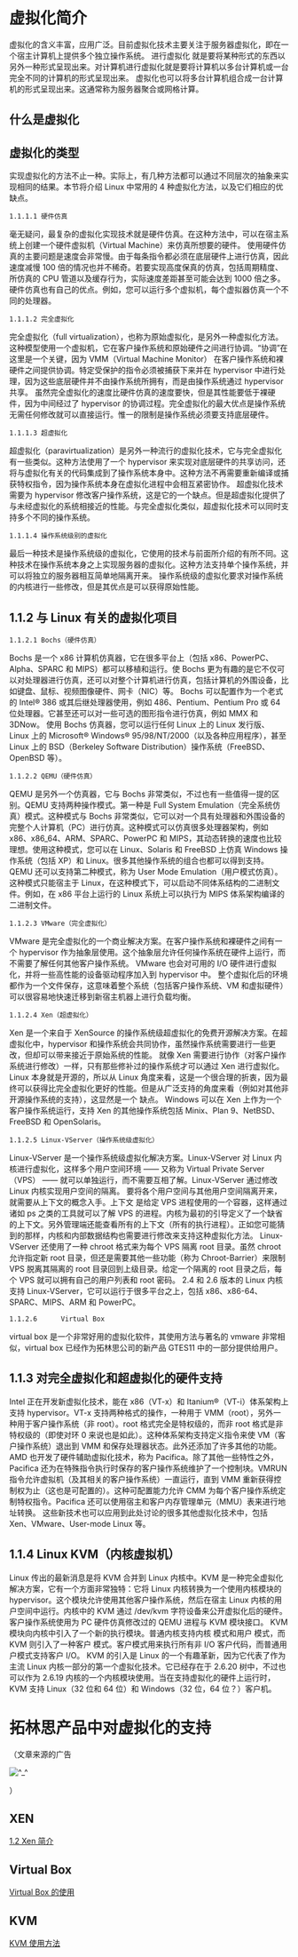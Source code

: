 ---
---

# 虚拟化简介

虚拟化的含义丰富，应用广泛。目前虚拟化技术主要关注于服务器虚拟化，即在一个宿主计算机上提供多个独立操作系统。 进行虚拟化 就是要将某种形式的东西以另外一种形式呈现出来。对计算机进行虚拟化就是要将计算机以多台计算机或一台完全不同的计算机的形式呈现出来。 虚拟化也可以将多台计算机组合成一台计算机的形式呈现出来。这通常称为服务器聚合或网格计算。

## 什么是虚拟化

## 虚拟化的类型

实现虚拟化的方法不止一种。实际上，有几种方法都可以通过不同层次的抽象来实现相同的结果。本节将介绍 Linux 中常用的 4 种虚拟化方法，以及它们相应的优缺点。

    1.1.1.1 硬件仿真

毫无疑问，最复杂的虚拟化实现技术就是硬件仿真。在这种方法中，可以在宿主系统上创建一个硬件虚拟机（Virtual Machine）来仿真所想要的硬件。 使用硬件仿真的主要问题是速度会非常慢。由于每条指令都必须在底层硬件上进行仿真，因此速度减慢 100 倍的情况也并不稀奇。若要实现高度保真的仿真，包括周期精度、所仿真的 CPU 管道以及缓存行为，实际速度差距甚至可能会达到 1000 倍之多。 硬件仿真也有自己的优点。例如，您可以运行多个虚拟机，每个虚拟器仿真一个不同的处理器。

    1.1.1.2	完全虚拟化

完全虚拟化（full virtualization），也称为原始虚拟化，是另外一种虚拟化方法。这种模型使用一个虚拟机，它在客户操作系统和原始硬件之间进行协调。“协调”在这里是一个关键，因为 VMM（Virtual Machine Monitor） 在客户操作系统和裸硬件之间提供协调。特定受保护的指令必须被捕获下来并在 hypervisor 中进行处理，因为这些底层硬件并不由操作系统所拥有，而是由操作系统通过 hypervisor 共享。 虽然完全虚拟化的速度比硬件仿真的速度要快，但是其性能要低于裸硬件，因为中间经过了 hypervisor 的协调过程。完全虚拟化的最大优点是操作系统无需任何修改就可以直接运行。惟一的限制是操作系统必须要支持底层硬件。

    1.1.1.3	超虚拟化

超虚拟化（paravirtualization）是另外一种流行的虚拟化技术，它与完全虚拟化有一些类似。这种方法使用了一个 hypervisor 来实现对底层硬件的共享访问，还将与虚拟化有关的代码集成到了操作系统本身中。这种方法不再需要重新编译或捕获特权指令，因为操作系统本身在虚拟化进程中会相互紧密协作。 超虚拟化技术需要为 hypervisor 修改客户操作系统，这是它的一个缺点。但是超虚拟化提供了与未经虚拟化的系统相接近的性能。与完全虚拟化类似，超虚拟化技术可以同时支持多个不同的操作系统。

    1.1.1.4	操作系统级别的虚拟化

最后一种技术是操作系统级的虚拟化，它使用的技术与前面所介绍的有所不同。这种技术在操作系统本身之上实现服务器的虚拟化。这种方法支持单个操作系统，并可以将独立的服务器相互简单地隔离开来。 操作系统级的虚拟化要求对操作系统的内核进行一些修改，但是其优点是可以获得原始性能。

## 1.1.2 与 Linux 有关的虚拟化项目

    1.1.2.1	Bochs（硬件仿真）

Bochs 是一个 x86 计算机仿真器，它在很多平台上（包括 x86、PowerPC、Alpha、SPARC 和 MIPS）都可以移植和运行。使 Bochs 更为有趣的是它不仅可以对处理器进行仿真，还可以对整个计算机进行仿真，包括计算机的外围设备，比如键盘、鼠标、视频图像硬件、网卡（NIC）等。 Bochs 可以配置作为一个老式的 Intel® 386 或其后继处理器使用，例如 486、Pentium、Pentium Pro 或 64 位处理器。它甚至还可以对一些可选的图形指令进行仿真，例如 MMX 和 3DNow。 使用 Bochs 仿真器，您可以运行任何 Linux 上的 Linux 发行版、Linux 上的 Microsoft® Windows® 95/98/NT/2000（以及各种应用程序），甚至 Linux 上的 BSD（Berkeley Software Distribution）操作系统（FreeBSD、OpenBSD 等）。

    1.1.2.2	QEMU（硬件仿真）

QEMU 是另外一个仿真器，它与 Bochs 非常类似，不过也有一些值得一提的区别。QEMU 支持两种操作模式。第一种是 Full System Emulation（完全系统仿真）模式。这种模式与 Bochs 非常类似，它可以对一个具有处理器和外围设备的完整个人计算机（PC）进行仿真。这种模式可以仿真很多处理器架构，例如 x86、x86_64、ARM、SPARC、PowerPC 和 MIPS，其动态转换的速度也比较理想。使用这种模式，您可以在 Linux、Solaris 和 FreeBSD 上仿真 Windows 操作系统（包括 XP）和 Linux。很多其他操作系统的组合也都可以得到支持。 QEMU 还可以支持第二种模式，称为 User Mode Emulation（用户模式仿真）。这种模式只能宿主于 Linux，在这种模式下，可以启动不同体系结构的二进制文件。例如，在 x86 平台上运行的 Linux 系统上可以执行为 MIPS 体系架构编译的二进制文件。

    1.1.2.3	VMware（完全虚拟化）

VMware 是完全虚拟化的一个商业解决方案。在客户操作系统和裸硬件之间有一个 hypervisor 作为抽象层使用。这个抽象层允许任何操作系统在硬件上运行，而不需要了解任何其他客户操作系统。 VMware 也会对可用的 I/O 硬件进行虚拟化，并将一些高性能的设备驱动程序加入到 hypervisor 中。 整个虚拟化后的环境都作为一个文件保存，这意味着整个系统（包括客户操作系统、VM 和虚拟硬件）可以很容易地快速迁移到新宿主机器上进行负载均衡。

    1.1.2.4	Xen（超虚拟化）

Xen 是一个来自于 XenSource 的操作系统级超虚拟化的免费开源解决方案。在超虚拟化中，hypervisor 和操作系统会共同协作，虽然操作系统需要进行一些更改，但却可以带来接近于原始系统的性能。 就像 Xen 需要进行协作（对客户操作系统进行修改）一样，只有那些修补过的操作系统才可以通过 Xen 进行虚拟化。Linux 本身就是开源的，所以从 Linux 角度来看，这是一个很合理的折衷，因为最终可以获得比完全虚拟化更好的性能。但是从广泛支持的角度来看（例如对其他非开源操作系统的支持），这显然是一个 缺点。 Windows 可以在 Xen 上作为一个客户操作系统运行，支持 Xen 的其他操作系统包括 Minix、Plan 9、NetBSD、FreeBSD 和 OpenSolaris。

    1.1.2.5	Linux-VServer（操作系统级虚拟化）

Linux-VServer 是一个操作系统级虚拟化解决方案。Linux-VServer 对 Linux 内核进行虚拟化，这样多个用户空间环境 —— 又称为 Virtual Private Server（VPS） —— 就可以单独运行，而不需要互相了解。Linux-VServer 通过修改 Linux 内核实现用户空间的隔离。 要将各个用户空间与其他用户空间隔离开来，就需要从上下文的概念入手。上下文 是给定 VPS 进程使用的一个容器，这样通过诸如 ps 之类的工具就可以了解 VPS 的进程。内核为最初的引导定义了一个缺省的上下文。另外管理端还能查看所有的上下文（所有的执行进程）。正如您可能猜到的那样，内核和内部数据结构也需要进行修改来支持这种虚拟化方法。 Linux-VServer 还使用了一种 chroot 格式来为每个 VPS 隔离 root 目录。虽然 chroot 允许指定新 root 目录，但还是需要其他一些功能（称为 Chroot-Barrier）来限制 VPS 脱离其隔离的 root 目录回到上级目录。给定一个隔离的 root 目录之后，每个 VPS 就可以拥有自己的用户列表和 root 密码。 2.4 和 2.6 版本的 Linux 内核支持 Linux-VServer，它可以运行于很多平台之上，包括 x86、x86-64、SPARC、MIPS、ARM 和 PowerPC。

    1.1.2.6      Virtual Box

virtual box 是一个非常好用的虚拟化软件，其使用方法与著名的 vmware 非常相似，virtual box 已经作为拓林思公司的新产品 GTES11 中的一部分提供给用户。

## 1.1.3 对完全虚拟化和超虚拟化的硬件支持

Intel 正在开发新虚拟化技术，能在 x86（VT-x）和 Itanium®（VT-i）体系架构上支持 hypervisor。VT-x 支持两种格式的操作，一种用于 VMM（root），另外一种用于客户操作系统（非 root）。root 格式完全是特权级的，而非 root 格式是非特权级的（即使对环 0 来说也是如此）。这种体系架构支持定义指令来使 VM（客户操作系统）退出到 VMM 和保存处理器状态。此外还添加了许多其他的功能。 AMD 也开发了硬件辅助虚拟化技术，称为 Pacifica。除了其他一些特性之外，Pacifica 还为在特殊指令执行时保存的客户操作系统维护了一个控制块。VMRUN 指令允许虚拟机（及其相关的客户操作系统）一直运行，直到 VMM 重新获得控制权为止（这也是可配置的）。这种可配置能力允许 CMM 为每个客户操作系统定制特权指令。Pacifica 还可以使用宿主和客户内存管理单元（MMU）表来进行地址转换。 这些新技术也可以应用到此处讨论的很多其他虚拟化技术中，包括 Xen、VMware、User-mode Linux 等。

## 1.1.4 Linux KVM（内核虚拟机）

Linux 传出的最新消息是将 KVM 合并到 Linux 内核中。KVM 是一种完全虚拟化解决方案，它有一个方面非常独特：它将 Linux 内核转换为一个使用内核模块的 hypervisor。这个模块允许使用其他客户操作系统，然后在宿主 Linux 内核的用户空间中运行。内核中的 KVM 通过 /dev/kvm 字符设备来公开虚拟化后的硬件。客户操作系统使用为 PC 硬件仿真修改过的 QEMU 进程与 KVM 模块接口。 KVM 模块向内核中引入了一个新的执行模块。普通内核支持内核 模式和用户 模式，而 KVM 则引入了一种客户 模式。客户模式用来执行所有非 I/O 客户代码，而普通用户模式支持客户 I/O。 KVM 的引入是 Linux 的一个有趣革新，因为它代表了作为主流 Linux 内核一部分的第一个虚拟化技术。它已经存在于 2.6.20 树中，不过也可以作为 2.6.19 内核的一个内核模块使用。当在支持虚拟化的硬件上运行时，KVM 支持 Linux（32 位和 64 位）和 Windows（32 位，64 位？）客户机。

# 拓林思产品中对虚拟化的支持

（文章来源的广告

![^_^](../lib/images/smileys/icon_fun.gif)

）

## XEN

[1.2 Xen 简介](xen%e7%ae%80%e4%bb%8b%e4%b8%8e%e4%bd%bf%e7%94%a8 "greenwarm:xen简介与使用")

## Virtual Box

[Virtual Box 的使用](http://www.turbolinux.com.cn/turbo/wiki/doku.php?id=sysadmin:virtualbox "http://www.turbolinux.com.cn/turbo/wiki/doku.php?id=sysadmin:virtualbox")

## KVM

[KVM 使用方法](kvm%e4%bd%bf%e7%94%a8%e6%96%b9%e6%b3%95 "greenwarm:kvm使用方法")
